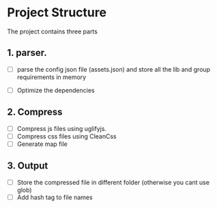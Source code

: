 # Project Structure

The project contains three parts

## 1. parser.
 - [ ] parse the config json file (assets.json) and store all the lib and group requirements in memory
 - [ ] Optimize the dependencies


## 2. Compress
 - [ ] Compress js files using uglifyjs.
 - [ ] Compress css files using CleanCss
 - [ ] Generate map file

## 3. Output
 - [ ] Store the compressed file in different folder (otherwise you cant use glob)
 - [ ] Add hash tag to file names
